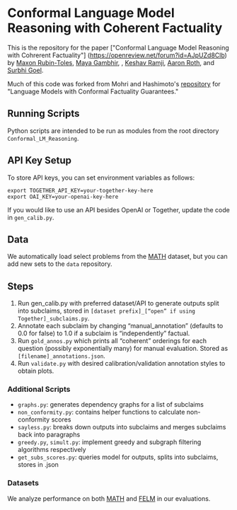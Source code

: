 # Conformal Language Model Reasoning with Coherent Factuality
This is the repository for the paper ["Conformal Language Model Reasoning with Cohrerent Factuality"] (https://openreview.net/forum?id=AJpUZd8Clb) by [Maxon Rubin-Toles](https://maxrubintoles.github.io/), [Maya Gambhir](mayapalgambhir.com), , [Keshav Ramji](https://keshavramji.com/), [Aaron Roth](https://www.cis.upenn.edu/~aaroth/), and [Surbhi Goel](surbhigoel.com).

Much of this code was forked from Mohri and Hashimoto's [repository](https://github.com/tatsu-lab/conformal-factual-lm/blob/main/README.md?plain=1) for "Language Models with Conformal Factuality Guarantees."

## Running Scripts
Python scripts are intended to be run as modules from the root directory `Conformal_LM_Reasoning`.

## API Key Setup
To store API keys, you can set environment variables as follows:

`export TOGETHER_API_KEY=your-together-key-here`  
`export OAI_KEY=your-openai-key-here`

If you would like to use an API besides OpenAI or Together, update the code in `gen_calib.py`.

## Data
We automatically load select problems from the [MATH](https://arxiv.org/abs/2103.03874) dataset, but you can add new sets to the `data` repository.

## Steps
1. Run gen_calib.py with preferred dataset/API to generate outputs split into subclaims, stored in `[dataset prefix]_[“open” if using Together]_subclaims.py`.
2. Annotate each subclaim by changing “manual_annotation” (defaults to 0.0 for false) to 1.0 if a subclaim is “independently” factual. 
3. Run `gold_annos.py` which prints all “coherent” orderings for each question (possibly exponentially many) for manual evaluation. Stored as `[filename]_annotations.json`.
4. Run `validate.py` with desired calibration/validation annotation styles to obtain plots.

### Additional Scripts
- `graphs.py`: generates dependency graphs for a list of subclaims
- `non_conformity.py`: contains helper functions to calculate non-conformity scores
- `sayless.py`: breaks down outputs into subclaims and merges subclaims back into paragraphs
- `greedy.py`, `simult.py`: implement greedy and subgraph filtering algorithms respectively
- `get_subs_scores.py`: queries model for outputs, splits into subclaims, stores in .json

### Datasets
We analyze performance on both [MATH](https://arxiv.org/abs/2103.03874) and [FELM](http://arxiv.org/abs/2310.00741) in our evaluations.
